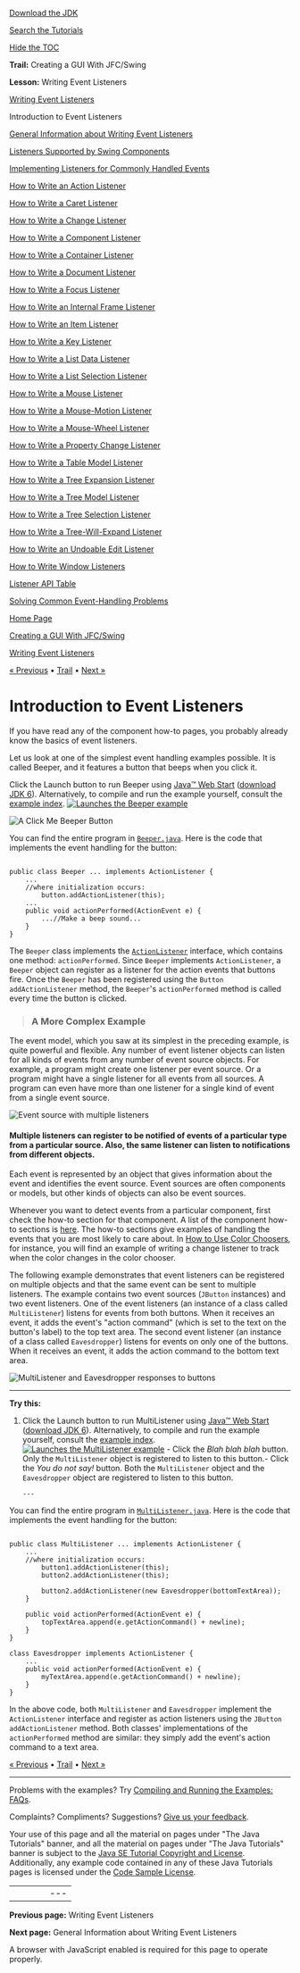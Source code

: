 [Download
the JDK](http://java.sun.com/javase/6/download.jsp)
  
[Search the
Tutorials](../../search.html)
  
[Hide the TOC](javascript:toggleLeft())

**Trail:** Creating a GUI With JFC/Swing
  
**Lesson:** Writing Event Listeners

[Writing Event Listeners](index.html)

Introduction to Event Listeners

[General Information about Writing Event Listeners](generalrules.html)

[Listeners Supported by Swing Components](eventsandcomponents.html)

[Implementing Listeners for Commonly Handled Events](handling.html)

[How to Write an Action Listener](actionlistener.html)

[How to Write a Caret Listener](caretlistener.html)

[How to Write a Change Listener](changelistener.html)

[How to Write a Component Listener](componentlistener.html)

[How to Write a Container Listener](containerlistener.html)

[How to Write a Document Listener](documentlistener.html)

[How to Write a Focus Listener](focuslistener.html)

[How to Write an Internal Frame Listener](internalframelistener.html)

[How to Write an Item Listener](itemlistener.html)

[How to Write a Key Listener](keylistener.html)

[How to Write a List Data Listener](listdatalistener.html)

[How to Write a List Selection Listener](listselectionlistener.html)

[How to Write a Mouse Listener](mouselistener.html)

[How to Write a Mouse-Motion Listener](mousemotionlistener.html)

[How to Write a Mouse-Wheel Listener](mousewheellistener.html)

[How to Write a Property Change Listener](propertychangelistener.html)

[How to Write a Table Model Listener](tablemodellistener.html)

[How to Write a Tree Expansion Listener](treeexpansionlistener.html)

[How to Write a Tree Model Listener](treemodellistener.html)

[How to Write a Tree Selection Listener](treeselectionlistener.html)

[How to Write a Tree-Will-Expand Listener](treewillexpandlistener.html)

[How to Write an Undoable Edit Listener](undoableeditlistener.html)

[How to Write Window Listeners](windowlistener.html)

[Listener API Table](api.html)

[Solving Common Event-Handling Problems](problems.html)

[Home Page](../../index.html)
>
[Creating a GUI With JFC/Swing](../index.html)
>
[Writing Event Listeners](index.html)

[« Previous](index.html) • [Trail](../TOC.html) • [Next »](generalrules.html)

# Introduction to Event Listeners

If you have read any of the component how-to pages,
you probably already know the basics of event listeners.

Let us look at one of the simplest event handling
examples possible. It is called Beeper, and it features a button
that beeps when you click it.

Click the Launch button to run Beeper using
[Java™ Web Start](http://java.sun.com/products/javawebstart/index.jsp) ([download JDK 6](http://java.sun.com/javase/downloads/index.jsp)).
Alternatively, to compile and run the example yourself, consult the
[example index](../examples/events/index.html#Beeper).
 [![Launches the Beeper example](../../images/jws-launch-button.png )](http://download.oracle.com/javase/tutorialJWS/uiswing/events/ex6/Beeper.jnlp) 

![A Click Me Beeper Button](../../figures/uiswing/events/Beeper.png)

You can find the entire program in
[`Beeper.java`](../examples/events/BeeperProject/src/events/Beeper.java).
Here is the code that implements the event handling
for the button:

```

public class Beeper ... implements ActionListener {
    ...
    //where initialization occurs:
        button.addActionListener(this);
    ...
    public void actionPerformed(ActionEvent e) {
        ...//Make a beep sound...
    }
}

```

The `Beeper` class implements the
[`ActionListener`](actionlistener.html)
interface, which contains one method:
`actionPerformed`.
Since `Beeper` implements `ActionListener`,
a `Beeper` object can register as a listener
for the action events that buttons fire.
Once the `Beeper` has been registered
using the `Button` `addActionListener` method,
the `Beeper`'s `actionPerformed` method
is called every time the button is clicked.
> ### A More Complex Example

The event model,
which you saw at its simplest in the preceding example,
is quite powerful and flexible.
Any number of event listener objects
can listen for all kinds of events
from any number of event source objects.
For example, a program
might create one listener per event source.
Or a program might have a single listener
for all events from all sources.
A program can even have more than one listener
for a single kind of event from a single event source.

![Event source with multiple listeners](../../figures/uiswing/events/2eventsource.gif)

#### Multiple listeners can register to be notified of events of a particular type from a particular source. Also, the same listener can listen to notifications from different objects.

Each event is represented by an object that gives
information about the event and identifies the event
source. Event sources are often components or models,
but other kinds of objects can also be event sources.

Whenever you want to detect events from a particular component,
first check the how-to section for that component. A list of the
component how-to sections is
[here](../components/componentlist.html).
The how-to sections give examples of handling the
events that you are most likely to care about. In
[How to Use Color Choosers](../components/colorchooser.html), for instance, you will find an example
of writing a change listener to track when the color
changes in the color chooser.

The following example demonstrates that event listeners
can be registered on multiple objects and that
the same event can be sent to multiple listeners.
The example contains two event sources
(`JButton` instances)
and two event listeners.
One of the event listeners
(an instance of a class called `MultiListener`)
listens for events from both buttons.
When it receives an event,
it adds the event's "action command"
(which is set to the text on the button's label)
to the top text area.
The second event listener
(an instance of a class called `Eavesdropper`)
listens for events on only one of the buttons.
When it receives an event,
it adds the action command
to the bottom text area.

![MultiListener and Eavesdropper responses to buttons](../../figures/uiswing/events/MultiListener.gif)

---

**Try this:**

1. Click the Launch button to run MultiListener using
   [Java™ Web Start](http://java.sun.com/products/javawebstart/index.jsp) ([download JDK 6](http://java.sun.com/javase/downloads/index.jsp)).
   Alternatively, to compile and run the example yourself, consult the
   [example index](../examples/events/index.html#MultiListener).
    [![Launches the MultiListener example](../../images/jws-launch-button.png )](http://download.oracle.com/javase/tutorialJWS/uiswing/events/ex6/MultiListener.jnlp) - Click the *Blah blah blah* button. Only the
     `MultiListener` object is
     registered to listen to this button.- Click the *You do not say!* button. Both
       the `MultiListener` object and the
       `Eavesdropper` object are registered to
       listen to this button.

       ---

You can find the entire program in
[`MultiListener.java`](../examples/events/MultiListenerProject/src/events/MultiListener.java).
Here is the code that implements the event handling
for the button:

```

public class MultiListener ... implements ActionListener {
    ...
    //where initialization occurs:
        button1.addActionListener(this);
        button2.addActionListener(this);

        button2.addActionListener(new Eavesdropper(bottomTextArea));
    }

    public void actionPerformed(ActionEvent e) {
        topTextArea.append(e.getActionCommand() + newline);
    }
}

class Eavesdropper implements ActionListener {
    ...
    public void actionPerformed(ActionEvent e) {
        myTextArea.append(e.getActionCommand() + newline);
    }
}

```

In the above code,
both `MultiListener` and `Eavesdropper`
implement the `ActionListener` interface
and register as action listeners
using the `JButton` `addActionListener` method.
Both classes' implementations of the `actionPerformed` method
are similar:
they simply add the event's action command
to a text area.

[« Previous](index.html)
•
[Trail](../TOC.html)
•
[Next »](generalrules.html)

---

Problems with the examples? Try [Compiling and Running
the Examples: FAQs](../../information/run-examples.html).
  
Complaints? Compliments? Suggestions? [Give
us your feedback](http://download.oracle.com/javase/feedback.html).

Your use of this page and all the material on pages under "The Java Tutorials" banner,
and all the material on pages under "The Java Tutorials" banner is subject to the [Java SE Tutorial Copyright
and License](../../information/license.html).
Additionally, any example code contained in any of these Java
Tutorials pages is licensed under the
[Code
Sample License](http://developers.sun.com/license/berkeley_license.html).

|  |  |  |  |  |
| --- | --- | --- | --- | --- |
| |  |  | | --- | --- | | duke image | Oracle logo | | [About Oracle](http://www.oracle.com/us/corporate/index.html) | [Oracle Technology Network](http://www.oracle.com/technology/index.html) | [Terms of Service](https://www.samplecode.oracle.com/servlets/CompulsoryClickThrough?type=TermsOfService) | Copyright © 1995, 2011 Oracle and/or its affiliates. All rights reserved. |

**Previous page:** Writing Event Listeners
  
**Next page:** General Information about Writing Event Listeners




A browser with JavaScript enabled is required for this page to operate properly.